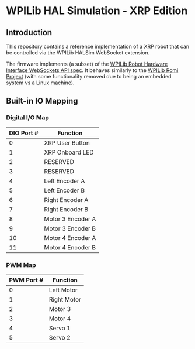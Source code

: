 # WPILib HAL Simulation - XRP Edition
## Introduction
This repository contains a reference implementation of a XRP robot that can be controlled via the WPILib HALSim WebSocket extension.

The firmware implements (a subset) of the [WPILib Robot Hardware Interface WebSockets API spec](https://github.com/wpilibsuite/allwpilib/blob/main/simulation/halsim_ws_core/doc/hardware_ws_api.md). It behaves similarly to the [WPILib Romi Project](https://github.com/wpilibsuite/wpilib-ws-robot-romi) (with some functionality removed due to being an embedded system vs a Linux machine).

## Built-in IO Mapping

### Digital I/O Map
| DIO Port # | Function          |
|------------|-------------------|
| 0          | XRP User Button   |
| 1          | XRP Onboard LED   |
| 2          | RESERVED          |
| 3          | RESERVED          |
| 4          | Left Encoder A    |
| 5          | Left Encoder B    |
| 6          | Right Encoder A   |
| 7          | Right Encoder B   |
| 8          | Motor 3 Encoder A |
| 9          | Motor 3 Encoder B |
| 10         | Motor 4 Encoder A |
| 11         | Motor 4 Encoder B |

### PWM Map

| PWM Port # | Function    |
|------------|-------------|
| 0          | Left Motor  |
| 1          | Right Motor |
| 2          | Motor 3     |
| 3          | Motor 4     |
| 4          | Servo 1     |
| 5          | Servo 2     |
